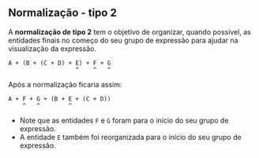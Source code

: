 ## Normalização - tipo 2 <header-set anchor-name="normalization-2" />

A **normalização de tipo 2** tem o objetivo de organizar, quando possível, as <anchor-get name="entity-final">entidades finais</anchor-get> no começo do seu grupo de expressão para ajudar na visualização da expressão.

```
A + (B + (C + D) + E) + F + G
                   ^    ^   ^
```

Após a normalização ficaria assim:

```
A + F + G + (B + E + (C + D))
    ^   ^        ^    
```

* Note que as entidades `F` e `G` foram para o início do seu grupo de expressão.
* A entidade `E` também foi reorganizada para o início do seu grupo de expressão.

